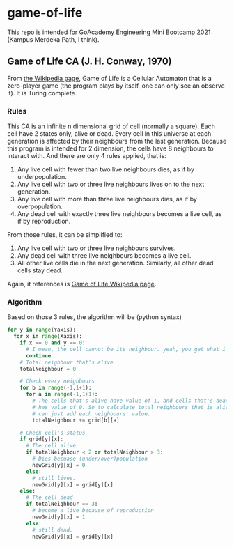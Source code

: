 # game-of-life
This repo is intended for GoAcademy Engineering Mini Bootcamp 2021 (Kampus Merdeka Path, i think).


## Game of Life CA (J. H. Conway, 1970)
From [the Wikipedia page](https://en.wikipedia.org/wiki/Conway%27s_Game_of_Life),
Game of Life is a Cellular Automaton that is a zero-player game (the program
plays by itself, one can only see an observe it). It is Turing complete.

### Rules
This CA is an infinite n dimensional grid of cell (normally a square).
Each cell have 2 states only, alive or dead. Every cell in this universe at each
generation is affected by their neighbours from the last generation. Because
this program is intended for 2 dimension, the cells have 8 neighbours to
interact with. And there are only 4 rules applied, that is:
1. Any live cell with fewer than two live neighbours dies, as if by underpopulation.
2. Any live cell with two or three live neighbours lives on to the next generation.
3. Any live cell with more than three live neighbours dies, as if by overpopulation.
4. Any dead cell with exactly three live neighbours becomes a live cell, as if by reproduction.

From those rules, it can be simplified to:
1. Any live cell with two or three live neighbours survives.
2. Any dead cell with three live neighbours becomes a live cell.
3. All other live cells die in the next generation. Similarly, all other dead cells stay dead.

Again, it references is [Game of Life Wikipedia page](https://en.wikipedia.org/wiki/Conway%27s_Game_of_Life#Rules).

### Algorithm
Based on those 3 rules, the algorithm will be (python syntax)
```py
for y in range(Yaxis):
  for x in range(Xaxis):
    if x == 0 and y == 0:
      # I mean, the cell cannot be its neighbour. yeah, you get what i mean. i mean, you should.
      continue
    # Total neighbour that's alive
    totalNeighbour = 0

    # Check every neighbours
    for b in range(-1,1+1):
      for a in range(-1,1+1):
        # The cells that's alive have value of 1, and cells that's dead atm
        # has value of 0. So to calculate total neighbours that is alive, we
        # can just add each neighbours' value.
        totalNeighbour += grid[b][a]

    # Check cell's status
    if grid[y][x]:
      # The cell alive
      if totalNeighbour < 2 or totalNeighbour > 3:
        # Dies becuase (under/over)population
        newGrid[y][x] = 0
      else:
        # still lives.
        newGrid[y][x] = grid[y][x]
    else:
      # The cell dead
      if totalNeighbour == 3:
        # become a live because of reproduction
        newGrid[y][x] = 1
      else:
        # still dead.
        newGrid[y][x] = grid[y][x]
```
